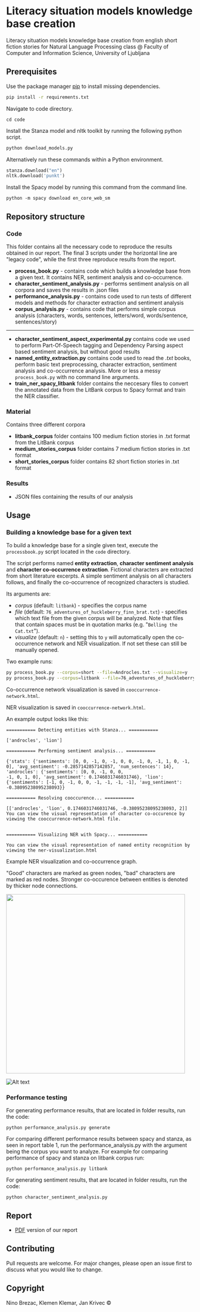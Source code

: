 # Literacy situation models knowledge base creation

Literacy situation models knowledge base creation from english short fiction stories for Natural Language Processing class @ Faculty of Computer and Information Science, University of Ljubljana

## Prerequisites

Use the package manager [pip](https://pip.pypa.io/en/stable/) to install missing dependencies.

```bash
pip install -r requirements.txt
```

Navigate to code directory.
```
cd code
```
Install the Stanza model and nltk toolkit by running the following python script.

```bash
python download_models.py
```

Alternatively run these commands within a Python environment.

```python
stanza.download("en")
nltk.download('punkt')
```

Install the Spacy model by running this command from the command line.
```
python -m spacy download en_core_web_sm
```
## Repository structure
### Code

This folder contains all the necessary code to reproduce the results obtained in our report. The final 3 scripts under the horizontal line are "legacy code", while the first three reproduce results from the report. 
- **process_book.py** - contains code which builds a knowledge base from a given text. It contains NER, sentiment analysis and co-occurrence.
- **character_sentiment_analysis.py** - performs sentiment analysis on all corpora and saves the results in .json files
- **performance_analysis.py** - contains code used to run tests of different models and methods for character extraction and sentiment analysis
- **corpus_analysis.py** - contains code that performs simple corpus analysis (characters, words, sentences,
letters/word, words/sentence, sentences/story)
---
- **character_sentiment_aspect_experimental.py** contains code we used to perform Part-Of-Speech tagging and Dependency Parsing aspect based sentiment analysis, but without good results
- **named_entity_extraction.py** contains code used to read the _.txt_ books,  perform basic text preprocessing, character extraction, sentiment analysis and co-occurrence analysis. More or less a messy `process_book.py` with no command line arguments.
- **train_ner_spacy_litbank** folder contains the neccesary files to convert the annotated data from the LitBank corpus to Spacy format and train the NER classifier.


### Material

Contains three different corpora
  - **litbank_corpus** folder contains 100 medium fiction stories in .txt format from the LitBank corpus
  - **medium_stories_corpus** folder contains 7 medium fiction stories in .txt format
  - **short_stories_corpus** folder contains 82 short fiction stories in .txt format

### Results

- JSON files containing the results of our analysis


## Usage

### Building a knowledge base for a given text

To build a knowledge base for a single given text, execute the `processbook.py` script located in the `code` directory. 

The script performs named **entity extraction**, **character sentiment analysis** and **character co-occurrence extraction**. Fictional characters are extracted from short literature excerpts. A simple sentiment analysis on all characters follows, and finally the co-occurrence of recognized characters is studied.

Its arguments are:
- *corpus* (default: `litbank`) - specifies the corpus name
- *file* (default: `76_adventures_of_huckleberry_finn_brat.txt`) - specifies which text file from the given corpus will be analyzed. Note that files that contain spaces must be in quotation marks (e.g. "`Belling the Cat.txt`").
- *visualize* (default: `n`) - setting this to `y` will automatically open the co-occurrence network and NER visualization. If not set these can still be manually opened.

Two example runs:

```bash
py process_book.py --corpus=short --file=Androcles.txt --visualize=y
py process_book.py --corpus=litbank --file=76_adventures_of_huckleberry_finn_brat.txt
```

Co-occurrence network visualization is saved in `cooccurrence-network.html`.

NER visualization is saved in `cooccurrence-network.html`.

An example output looks like this:
```
=========== Detecting entities with Stanza... ===========

['androcles', 'lion']

=========== Performing sentiment analysis... ===========

{'stats': {'sentiments': [0, 0, -1, 0, -1, 0, 0, -1, 0, -1, 1, 0, -1, 0], 'avg_sentiment': -0.2857142857142857, 'num_sentences': 14}, 'androcles': {'sentiments': [0, 0, -1, 0, 0,
-1, 0, 1, 0], 'avg_sentiment': 0.1746031746031746}, 'lion': {'sentiments': [-1, 0, -1, 0, 0, -1, -1, -1, -1], 'avg_sentiment': -0.38095238095238093}}

=========== Resolving cooccurence... ===========

[['androcles', 'lion', 0.1746031746031746, -0.38095238095238093, 2]]
You can view the visual representation of character co-occurence by viewing the cooccurrence-network.html file.


=========== Visualizing NER with Spacy... ===========

You can view the visual representation of named entity recognition by viewing the ner-visualization.html
```

Example NER visualization and co-occurrence graph.

"Good" characters are marked as green nodes, "bad" characters are marked as red nodes. Stronger co-occurence between entities is denoted by thicker node connections.

<img src="./results/androcles.png" width="480">

![Alt text](./results/androclesgraph.png?raw)

### Performance testing
For generating performance results, that are located in folder results, run the code:


`python performance_analysis.py generate`


For comparing different performance results between spacy and stanza, as seen in report table 1, run the performance_analysis.py with the argument being the corpus you want to analyze. For example for comparing performance of spacy and stanza on litbank corpus run:


`python performance_analysis.py litbank`

For generating sentiment results, that are located in folder results, run the code:


`python character_sentiment_analysis.py`

## Report

- [PDF](./report.pdf) version of our report 

## Contributing

Pull requests are welcome. For major changes, please open an issue first to discuss what you would like to change.

## Copyright

Nino Brezac, Klemen Klemar, Jan Krivec ©
